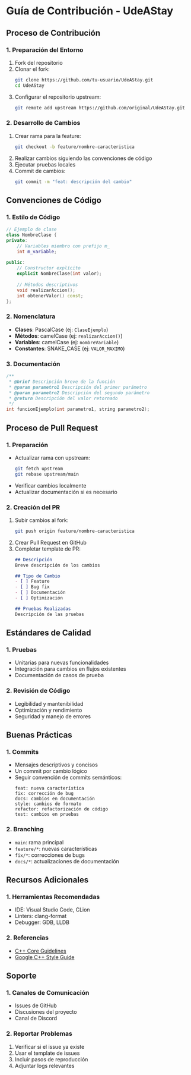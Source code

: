 # Guía de Contribución - UdeAStay

## Proceso de Contribución

### 1. Preparación del Entorno
1. Fork del repositorio
2. Clonar el fork:
   ```bash
   git clone https://github.com/tu-usuario/UdeAStay.git
   cd UdeAStay
   ```
3. Configurar el repositorio upstream:
   ```bash
   git remote add upstream https://github.com/original/UdeAStay.git
   ```

### 2. Desarrollo de Cambios
1. Crear rama para la feature:
   ```bash
   git checkout -b feature/nombre-caracteristica
   ```
2. Realizar cambios siguiendo las convenciones de código
3. Ejecutar pruebas locales
4. Commit de cambios:
   ```bash
   git commit -m "feat: descripción del cambio"
   ```

## Convenciones de Código

### 1. Estilo de Código
```cpp
// Ejemplo de clase
class NombreClase {
private:
    // Variables miembro con prefijo m_
    int m_variable;
    
public:
    // Constructor explícito
    explicit NombreClase(int valor);
    
    // Métodos descriptivos
    void realizarAccion();
    int obtenerValor() const;
};
```

### 2. Nomenclatura
- **Clases**: PascalCase (ej: `ClaseEjemplo`)
- **Métodos**: camelCase (ej: `realizarAccion()`)
- **Variables**: camelCase (ej: `nombreVariable`)
- **Constantes**: SNAKE_CASE (ej: `VALOR_MAXIMO`)

### 3. Documentación
```cpp
/**
 * @brief Descripción breve de la función
 * @param parametro1 Descripción del primer parámetro
 * @param parametro2 Descripción del segundo parámetro
 * @return Descripción del valor retornado
 */
int funcionEjemplo(int parametro1, string parametro2);
```

## Proceso de Pull Request

### 1. Preparación
- Actualizar rama con upstream:
  ```bash
  git fetch upstream
  git rebase upstream/main
  ```
- Verificar cambios localmente
- Actualizar documentación si es necesario

### 2. Creación del PR
1. Subir cambios al fork:
   ```bash
   git push origin feature/nombre-caracteristica
   ```
2. Crear Pull Request en GitHub
3. Completar template de PR:
   ```markdown
   ## Descripción
   Breve descripción de los cambios

   ## Tipo de Cambio
   - [ ] Feature
   - [ ] Bug fix
   - [ ] Documentación
   - [ ] Optimización

   ## Pruebas Realizadas
   Descripción de las pruebas
   ```

## Estándares de Calidad

### 1. Pruebas
- Unitarias para nuevas funcionalidades
- Integración para cambios en flujos existentes
- Documentación de casos de prueba

### 2. Revisión de Código
- Legibilidad y mantenibilidad
- Optimización y rendimiento
- Seguridad y manejo de errores

## Buenas Prácticas

### 1. Commits
- Mensajes descriptivos y concisos
- Un commit por cambio lógico
- Seguir convención de commits semánticos:
  ```
  feat: nueva característica
  fix: corrección de bug
  docs: cambios en documentación
  style: cambios de formato
  refactor: refactorización de código
  test: cambios en pruebas
  ```

### 2. Branching
- `main`: rama principal
- `feature/*`: nuevas características
- `fix/*`: correcciones de bugs
- `docs/*`: actualizaciones de documentación

## Recursos Adicionales

### 1. Herramientas Recomendadas
- IDE: Visual Studio Code, CLion
- Linters: clang-format
- Debugger: GDB, LLDB

### 2. Referencias
- [C++ Core Guidelines](https://isocpp.github.io/CppCoreGuidelines/CppCoreGuidelines)
- [Google C++ Style Guide](https://google.github.io/styleguide/cppguide.html)

## Soporte

### 1. Canales de Comunicación
- Issues de GitHub
- Discusiones del proyecto
- Canal de Discord

### 2. Reportar Problemas
1. Verificar si el issue ya existe
2. Usar el template de issues
3. Incluir pasos de reproducción
4. Adjuntar logs relevantes